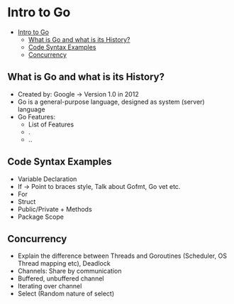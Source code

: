 # Intro to Go

- [Intro to Go](#intro-to-go)
  - [What is Go and what is its History?](#what-is-go-and-what-is-its-history)
  - [Code Syntax Examples](#code-syntax-examples)
  - [Concurrency](#concurrency)

## What is Go and what is its History?

* Created by: Google -> Version 1.0 in 2012
* Go is a general-purpose language, designed as system (server) language
* Go Features:
  * List of Features
  * .
  * ..

## Code Syntax Examples

* Variable Declaration
* If -> Point to braces style, Talk about Gofmt, Go vet etc.
* For
* Struct
* Public/Private + Methods
* Package Scope

## Concurrency

* Explain the difference between Threads and Goroutines (Scheduler, OS Thread mapping etc), Deadlock
* Channels: Share by communication
* Buffered, unbuffered channel
* Iterating over channel
* Select (Random nature of select)
